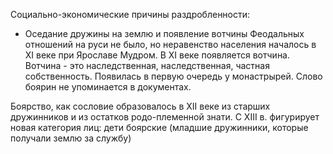 Социально-экономические причины раздробленности: 
- Оседание дружины на землю и появление вотчины
Феодальных отношений на руси не было, но неравенство населения началось в XI веке при Ярославе Мудром. В XI веке появляется вотчина. 
Вотчина - это наследственная, наследственная, частная собственность. Появилась в первую очередь у монастрырей. 
Слово боярин не упоминается в документах. 

Боярство, как сословие образовалось в XII веке из старших дружинников и из остатков родо-племенной знати.
С XIII в. фигурирует новая категория лиц: дети боярские (младшие дружинники, которые получали землю за службу)
